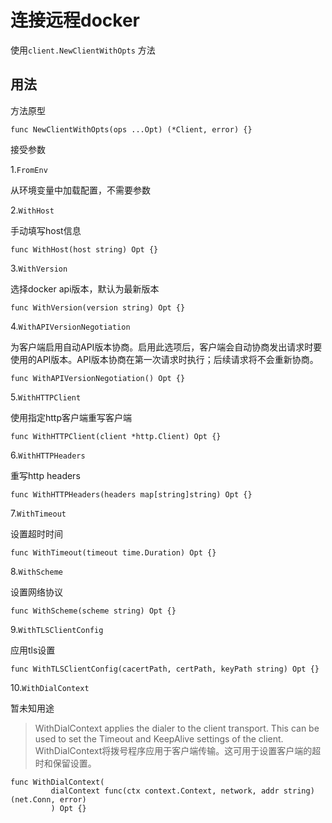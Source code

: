 # 连接远程docker

使用`client.NewClientWithOpts` 方法

## 用法

方法原型

```vim&#x20;script
func NewClientWithOpts(ops ...Opt) (*Client, error) {}
```

接受参数

1.`FromEnv`

从环境变量中加载配置，不需要参数

2.`WithHost`

手动填写host信息

```vim&#x20;script
func WithHost(host string) Opt {}
```

3.`WithVersion`

选择docker api版本，默认为最新版本

```vim&#x20;script
func WithVersion(version string) Opt {}
```

4.`WithAPIVersionNegotiation`

为客户端启用自动API版本协商。启用此选项后，客户端会自动协商发出请求时要使用的API版本。API版本协商在第一次请求时执行；后续请求将不会重新协商。

```vim&#x20;script
func WithAPIVersionNegotiation() Opt {}

```

5.`WithHTTPClient`

使用指定http客户端重写客户端

```vim&#x20;script
func WithHTTPClient(client *http.Client) Opt {}
```

6.`WithHTTPHeaders`

重写http headers

```vim&#x20;script
func WithHTTPHeaders(headers map[string]string) Opt {}
```

7.`WithTimeout`

设置超时时间

```vim&#x20;script
func WithTimeout(timeout time.Duration) Opt {}
```

8.`WithScheme`

设置网络协议

```vim&#x20;script
func WithScheme(scheme string) Opt {}
```

9.`WithTLSClientConfig`

应用tls设置

```vim&#x20;script
func WithTLSClientConfig(cacertPath, certPath, keyPath string) Opt {}
```

10.`WithDialContext`

暂未知用途

> WithDialContext applies the dialer to the client transport. This can be used to set the Timeout and KeepAlive settings of the client.
> WithDialContext将拨号程序应用于客户端传输。这可用于设置客户端的超时和保留设置。

```vim&#x20;script
func WithDialContext(
         dialContext func(ctx context.Context, network, addr string) (net.Conn, error)
         ) Opt {}
```
